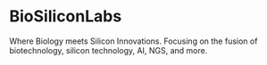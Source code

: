 # BioSiliconLabs
Where Biology meets Silicon Innovations. Focusing on the fusion of biotechnology, silicon technology, AI, NGS, and more.
